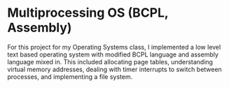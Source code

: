 Multiprocessing OS (BCPL, Assembly)
========================
For this project for my Operating Systems class, I implemented a low level text based operating system with modified BCPL language and assembly language mixed in. 
This included allocating page tables, understanding virtual memory addresses, dealing with timer interrupts to switch between processes, and implementing a file system. 
